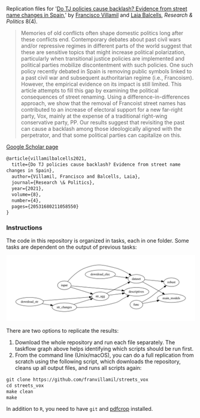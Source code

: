 Replication files for '[Do TJ policies cause backlash? Evidence from street name changes in Spain](https://journals.sagepub.com/doi/pdf/10.1177/20531680211058550),' by [Francisco Villamil](https://franvillamil.github.io) and [Laia Balcells](https://www.laiabalcells.com), *Research & Politics* 8(4).

> Memories of old conflicts often shape domestic politics long after these conflicts end. Contemporary debates about past civil wars and/or repressive regimes in different parts of the world suggest that these are sensitive topics that might increase political polarization, particularly when transitional justice policies are implemented and political parties mobilize discontentment with such policies. One such policy recently debated in Spain is removing public symbols linked to a past civil war and subsequent authoritarian regime (i.e., Francoism). However, the empirical evidence on its impact is still limited. This article attempts to fill this gap by examining the political consequences of street renaming. Using a difference-in-differences approach, we show that the removal of Francoist street names has contributed to an increase of electoral support for a new far-right party, Vox, mainly at the expense of a traditional right-wing conservative party, PP. Our results suggest that revisiting the past can cause a backlash among those ideologically aligned with the perpetrator, and that some political parties can capitalize on this.

[Google Scholar page](https://scholar.google.com/citations?view_op=view_citation&hl=en&user=G10YqfQAAAAJ&authuser=1&citation_for_view=G10YqfQAAAAJ:qjMakFHDy7sC)

```
@article{villamilbalcells2021,
  title={Do TJ policies cause backlash? Evidence from street name changes in Spain},
  author={Villamil, Francisco and Balcells, Laia},
  journal={Research \& Politics},
  year={2021},
  volume={8},
  number={4},
  pages={20531680211058550}
}
```

### Instructions

The code in this repository is organized in tasks, each in one folder. Some tasks are dependent on the output of previous tasks:

![taskflow](taskflow/workflow.jpeg)

There are two options to replicate the results:

1. Download the whole repository and run each file separately. The taskflow graph above helps identifying which scripts should be run first.
2. From the command line (Unix/macOS), you can do a full replication from scratch using the following script, which downloads the repository, cleans up all output files, and runs all scripts again:

```shell
git clone https://github.com/franvillamil/streets_vox
cd streets_vox
make clean
make
```

In addition to `R`, you need to have `git` and [pdfcrop](https://manpages.ubuntu.com/manpages/precise/man1/pdfcrop.1.html) installed.
